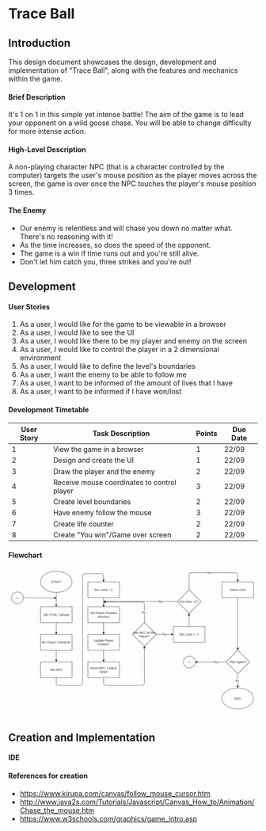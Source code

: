 # Trace Ball

## Introduction
This design document showcases the design, development and implementation of "Trace Ball", along with the features and mechanics within the game.

#### Brief Description
It's 1 on 1 in this simple yet intense battle! The aim of the game is to lead your opponent on a wild goose chase. You will be able to change difficulty for more intense action.

#### High-Level Description
A non-playing character NPC (that is a character controlled by the computer) targets the user's mouse position as the player moves across the screen, the game is over once the NPC touches the player's mouse position 3 times.

#### The Enemy
* Our enemy is relentless and will chase you down no matter what. There's no reasoning with it!
* As the time increases, so does the speed of the opponent.
* The game is a win if time runs out and you're still alive.
* Don't let him catch you, three strikes and you're out!

## Development

#### User Stories
1. As a user, I would like for the game to be viewable in a browser
2. As a user, I would like to see the UI
3. As a user, I would like there to be my player and enemy on the screen
4. As a user, I would like to control the player in a 2 dimensional environment
5. As a user, I would like to define the level's boundaries
6. As a user, I want the enemy to be able to follow me
7. As a user, I want to be informed of the amount of lives that I have
8. As a user, I want to be informed if I have won/lost

#### Development Timetable
| User Story | Task Description                            | Points | Due Date |
| ---------- |-------------------------------------------- | -------| -------- |
| 1          | View the game in a browser                  | 1      | 22/09    |
| 2          | Design and create the UI                    | 1      | 22/09    |
| 3          | Draw the player and the enemy               | 2      | 22/09    |
| 4          | Receive mouse coordinates to control player | 3      | 22/09    |
| 5          | Create level boundaries                     | 2      | 22/09    |
| 6          | Have enemy follow the mouse                 | 3      | 22/09    |
| 7          | Create life counter                         | 2      | 22/09    |
| 8          | Create "You win"/Game over screen           | 2      | 22/09    |

#### Flowchart
![Flowchart](https://github.com/LBruni98/Project-001/blob/master/Flow%20Chart.png)

## Creation and Implementation

#### IDE


#### References for creation
* https://www.kirupa.com/canvas/follow_mouse_cursor.htm
* http://www.java2s.com/Tutorials/Javascript/Canvas_How_to/Animation/Chase_the_mouse.htm
* https://www.w3schools.com/graphics/game_intro.asp
